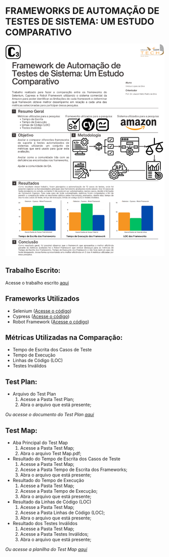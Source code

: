 # FRAMEWORKS DE AUTOMAÇÃO DE TESTES DE SISTEMA: UM ESTUDO COMPARATIVO

![Resumo do Trabalho do TCC](Resumo%20TCC%20-%20Vinicius%20Lopes.png)

## Trabalho Escrito:

Acesse o trabalho escrito [aqui](https://github.com/ViniLopes20/automacao-frameworks/blob/main/Trabalho%20TCC%20-%20Vinicius%20Lopes.pdf)

## Frameworks Utilizados

- Selenium ([Acesse o código](https://github.com/ViniLopes20/automacao-frameworks/tree/main/Selenium/selenium-pratica/src/test/java))
- Cypress ([Acesse o código](https://github.com/ViniLopes20/automacao-frameworks/tree/main/Cypress/cypress/e2e/tcc))
- Robot Framework ([Acesse o código](https://github.com/ViniLopes20/automacao-frameworks/tree/main/Robot))

## Métricas Utilizadas na Comparação:

- Tempo de Escrita dos Casos de Teste
- Tempo de Execução
- Linhas de Código (LOC)
- Testes Inválidos

## Test Plan:

- Arquivo do Test Plan
  1. Acesse a Pasta Test Plan;
  2. Abra o arquivo que está presente;

_Ou acesse o documento do Test Plan [aqui](https://docs.google.com/document/d/1-_AEtmmIcRNKsI05Ru_FCxSA6RngaUdMc1q7j6hzshI/edit?usp=sharing)_

## Test Map:

- Aba Principal do Test Map
  1. Acesse a Pasta Test Map;
  2. Abra o arquivo Test Map.pdf;
- Resultado do Tempo de Escrita dos Casos de Teste
  1. Acesse a Pasta Test Map;
  2. Acesse a Pasta Tempo de Escrita dos Frameworks;
  3. Abra o arquivo que está presente;
- Resultado do Tempo de Execução
  1. Acesse a Pasta Test Map;
  2. Acesse a Pasta Tempo de Execução;
  3. Abra o arquivo que está presente;
- Resultado da Linhas de Código (LOC)
  1. Acesse a Pasta Test Map;
  2. Acesse a Pasta Linhas de Código (LOC);
  3. Abra o arquivo que está presente;
- Resultado dos Testes Inválidos
  1. Acesse a Pasta Test Map;
  2. Acesse a Pasta Testes Inválidos;
  3. Abra o arquivo que está presente;

_Ou acesse a planilha do Test Map [aqui](https://docs.google.com/spreadsheets/d/1nAOK78x_C2pVj9-Kxr6Dwsy48H1Udyes3b2EeIpAW7U/edit?usp=sharing)_
